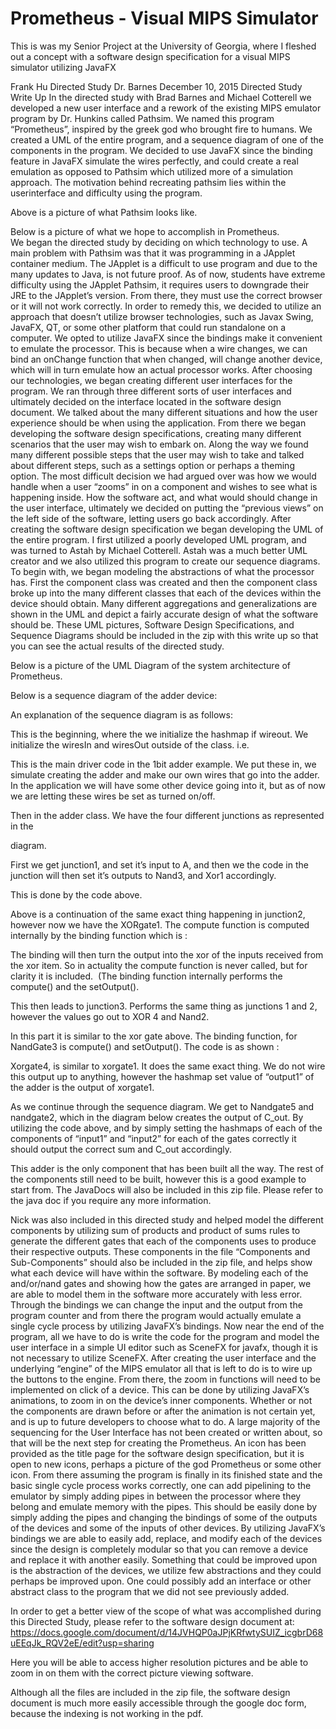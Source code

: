 # Prometheus - Visual MIPS Simulator
 This is was my Senior Project at the University of Georgia, where I fleshed out a concept with a software design specification for a visual MIPS simulator utilizing JavaFX 


Frank Hu
Directed Study
Dr. Barnes
December 10, 2015
Directed Study Write Up
In the directed study with Brad Barnes and Michael Cotterell we developed a new user interface and a rework of the existing MIPS emulator program by Dr. Hunkins called Pathsim. We named this program “Prometheus”, inspired by the greek god who brought fire to humans. We created a UML of the entire program, and a sequence diagram of one of the components in the program. We decided to use JavaFX since the binding feature in JavaFX simulate the wires perfectly, and could create a real emulation as opposed to Pathsim which utilized more of a simulation approach. 
The motivation behind recreating pathsim lies within the userinterface and difficulty using the program. 

Above is a picture of what Pathsim looks like.

Below is a picture of what we hope to accomplish in Prometheus.  
We began the directed study by deciding on which technology to use. A main problem with Pathsim was that it was programming in a JApplet container medium. The JApplet is a difficult to use program and due to the many updates to Java, is not future proof. As of now, students have extreme difficulty using the JApplet Pathsim, it requires users to downgrade their JRE to the JApplet’s version. From there, they must use the correct browser or it will not work correctly. In order to remedy this, we decided to utilize an approach that doesn’t utilize browser technologies, such as Javax Swing, JavaFX, QT, or some other platform that could run standalone on a computer. We opted to utilize JavaFX since the bindings make it convenient to emulate the processor. This is because when a wire changes, we can bind an onChange function that when changed, will change another device, which will in turn emulate how an actual processor works. 
After choosing our technologies, we began creating different user interfaces for the program. We ran through three different sorts of user interfaces and ultimately decided on the interface located in the software design document.  We talked about the many different situations and how the user experience should be when using the application. From there we began developing the software design specifications, creating many different scenarios that the user may wish to embark on. Along the way we found many different possible steps that the user may wish to take and talked about different steps, such as a settings option or perhaps a theming option. The most difficult decision we had argued over was how we would handle when a user “zooms” in on a component and wishes to see what is happening inside. How the software act, and what would should change in the user interface, ultimately we decided on putting the “previous views” on the left side of the software, letting users go back accordingly.
 After creating the software design specification we began developing the UML of the entire program. I first utilized a poorly developed UML program, and was turned to Astah by Michael Cotterell. Astah was a much better UML creator and we also utilized this program to create our sequence diagrams. To begin with, we began modeling the abstractions of what the processor has. First the component class was created and then the component class broke up into the many different classes that each of the devices within the device should obtain. Many different aggregations and generalizations are shown in the UML and depict a fairly accurate design of what the software should be. These UML pictures, Software Design Specifications, and Sequence Diagrams should be included in the zip with this write up so that you can see the actual results of the directed study. 

Below is a picture of the UML Diagram of the system architecture of Prometheus.


Below is a sequence diagram of the adder device:



An explanation of the sequence diagram is as follows: 



This is the beginning, where the we initialize the hashmap if wireout. We initialize the wiresIn and wiresOut outside of the class. 
i.e.

This is the main driver code in the 1bit adder example. We put these in, we simulate creating the adder and make our own wires that go into the adder. In the application we will have some other device going into it, but as of now we are letting these wires be set as turned on/off.

Then in the adder class. We have the four different junctions as represented in the 

diagram.

First we get junction1, and set it’s input to A, and then we the code in the junction will then set it’s outputs to Nand3, and Xor1 accordingly. 



This is done by the code above. 




Above is a continuation of the same exact thing happening in junction2, however now we have the XORgate1. The compute function is computed internally by the binding function which is : 


The binding will then turn the output into the xor of the inputs received from the xor item. So in actuality the compute function is never called, but for clarity it is included.  (The binding function internally performs the compute() and the setOutput().

This then leads to junction3. Performs the same thing as junctions 1 and 2, however the values go out to XOR 4 and Nand2.



In this part it is similar to the xor gate above. The binding function, for NandGate3 is compute() and setOutput(). The code is as shown : 







Xorgate4, is similar to xorgate1. It does the same exact thing. We do not wire this output up to anything, however the hashmap set value of “output1” of the adder is the output of xorgate1.




As we continue through the sequence diagram. We get to Nandgate5 and nandgate2, which in the diagram below creates the output of C_out. By utilizing the code above, and by simply setting the hashmaps of each of the components of “input1” and “input2” for each of the gates correctly it should output the correct sum and C_out accordingly.

This adder is the only component that has been built all the way. The rest of the components still need to be built, however this is a good example to start from. The JavaDocs will also be included in this zip file. Please refer to the java doc if you require any more information.  

Nick was also included in this directed study and helped model the different components by utilizing sum of products and product of sums rules to generate the different gates that each of the components uses to produce their respective outputs. These components in the file “Components and Sub-Components” should also be included in the zip file, and helps show what each device will have within the software. By modeling each of the and/or/nand gates and showing how the gates are arranged in paper, we are able to model them in the software more accurately with less error. Through the bindings we can change the input and the output from the program counter and from there the program would actually emulate a single cycle process by utilizing JavaFX’s bindings.  Now near the end of the program, all we have to do is write the code for the program and model the user interface in a simple UI editor such as SceneFX for javafx, though it is not necessary to utilize SceneFX. 
After creating the user interface and the underlying “engine” of the MIPS emulator all that is left to do is to wire up the buttons to the engine. From there, the zoom in functions will need to be implemented on click of a device. This can be done by utilizing JavaFX’s animations, to zoom in on the device’s inner components. Whether or not the components are drawn before or after the animation is not certain yet, and is up to future developers to choose what to do. A large majority of the sequencing for the User Interface has not been created or written about, so that will be the next step for creating the Prometheus. An icon has been provided as the title page for the software design specification, but it is open to new icons, perhaps a picture of the god Prometheus or some other icon. From there assuming the program is finally in its finished state and the basic single cycle process works correctly, one can add pipelining to the emulator by simply adding pipes in between the processor where they belong and emulate memory with the pipes. This should be easily done by simply adding the pipes and changing the bindings of some of the outputs of the devices and some of the inputs of other devices. By utilizing JavaFX’s bindings we are able to easily add, replace, and modify each of the devices since the design is completely modular so that you can remove a device and replace it with another easily. Something that could be improved upon is the abstraction of the devices, we utilize few abstractions and they could perhaps be improved upon. One could possibly add an interface or other abstract class to the program that we did not see previously added. 


In order to get a better view of the scope of what was accomplished during this Directed Study, please refer to the software design document at:
https://docs.google.com/document/d/14JVHQP0aJPjKRfwtySUIZ_icgbrD68uEEqJk_RQV2eE/edit?usp=sharing

Here you will be able to access higher resolution pictures and be able to zoom in on them with the correct picture viewing software. 

Although all the files are included in the zip file, the software design document is much more easily accessible through the google doc form, because the indexing is not working in the pdf. 
